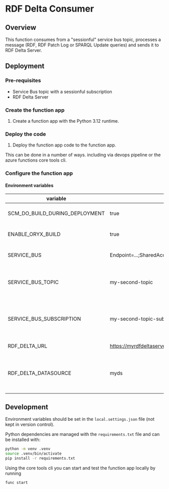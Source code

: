 # RDF Delta Consumer

## Overview

This function consumes from a "sessionful" service bus topic, processes a message
(RDF, RDF Patch Log or SPARQL Update queries) and sends it to RDF Delta Server.

## Deployment

### Pre-requisites

- Service Bus topic with a sessionful subscription
- RDF Delta Server

### Create the function app

1. Create a function app with the Python 3.12 runtime.

### Deploy the code

1. Deploy the function app code to the function app.

This can be done in a number of ways. including via devops pipeline or
the azure functions core tools cli.

### Configure the function app

#### Environment variables

| variable                       | example value                                            | description                                                   |
| ------------------------------ | -------------------------------------------------------- | ------------------------------------------------------------- |
| SCM_DO_BUILD_DURING_DEPLOYMENT | true                                                     | enable remote builds                                          |
| ENABLE_ORYX_BUILD              | true                                                     | use oryx for remote build                                     |
| SERVICE_BUS                    | Endpoint=...;SharedAccessKeyName=...;SharedAccessKey=... | service bus connection string                                 |
| SERVICE_BUS_TOPIC              | my-second-topic                                          | name of service bus topic to consume from                     |
| SERVICE_BUS_SUBSCRIPTION       | my-second-topic-sub                                      | name of service bus subscription (must have sessions enabled) |
| RDF_DELTA_URL                  | https://myrdfdeltaserver.azurewebsites.net               | url for rdf delta server                                      |
| RDF_DELTA_DATASOURCE           | myds                                                     | datasource name to submit patch logs to in rdf delta server   |

## Development

Environment variables should be set in the `local.settings.json` file (not kept in
version control).

Python dependencies are managed with the `requirements.txt` file and can be installed
with:

```bash
python -m venv .venv
source .venv/bin/activate
pip install -r requirements.txt
```

Using the core tools cli you can start and test the function app locally by running

```bash
func start
```
